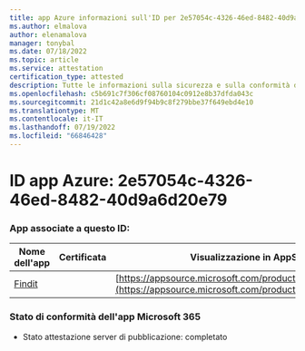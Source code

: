 ```yaml
---
title: app Azure informazioni sull'ID per 2e57054c-4326-46ed-8482-40d9a6d20e79
ms.author: elmalova
author: elenamalova
manager: tonybal
ms.date: 07/18/2022
ms.topic: article
ms.service: attestation
certification_type: attested
description: Tutte le informazioni sulla sicurezza e sulla conformità disponibili per 2e57054c-4326-46ed-8482-40d9a6d20e79.
ms.openlocfilehash: c5b691c7f306cf08760104c0912e8b37dfda043c
ms.sourcegitcommit: 21d1c42a8e6d9f94b9c8f279bbe37f649ebd4e10
ms.translationtype: MT
ms.contentlocale: it-IT
ms.lasthandoff: 07/19/2022
ms.locfileid: "66846428"
---
```

# <a name="azure-app-id-2e57054c-4326-46ed-8482-40d9a6d20e79"></a>ID app Azure: 2e57054c-4326-46ed-8482-40d9a6d20e79


### <a name="apps-associated-with-this-id"></a>App associate a questo ID:
| **Nome dell'app** | **Certificata** | **Visualizzazione in AppSource** |
|--------------|---------------|-----------------------|
| [Findit](../forward/WA200003849.md) |  | [https://appsource.microsoft.com/product/office/WA200003849](https://appsource.microsoft.com/product/office/WA200003849) |

### <a name="microsoft-365-app-compliance-status"></a>Stato di conformità dell'app Microsoft 365
- Stato attestazione server di pubblicazione: completato
